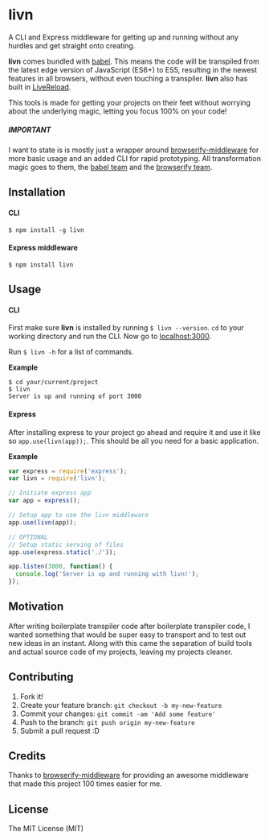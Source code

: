 # livn

A CLI and Express middleware for getting up and running without any hurdles and get straight onto creating.

**livn** comes bundled with [babel](https://babeljs.io/). This means the code will be transpiled from the latest edge version of JavaScript (ES6+) to ES5, resulting in the newest features in all browsers, without even touching a transpiler. **livn** also has built in [LiveReload](https://chrome.google.com/webstore/detail/livereload/jnihajbhpnppcggbcgedagnkighmdlei?hl=en).

This tools is made for getting your projects on their feet without worrying about the underlying magic, letting you focus 100% on your code!

##### IMPORTANT
I want to state is is mostly just a wrapper around [browserify-middleware](https://github.com/forbeslindesay/browserify-middleware) for more basic usage and an added CLI for rapid prototyping. All transformation magic goes to them, the [babel team](https://babeljs.io/) and the [browserify team](http://browserify.org/).

## Installation

#### CLI

`$ npm install -g livn`

#### Express middleware

`$ npm install livn`

## Usage

#### CLI

First make sure **livn** is installed by running `$ livn --version`.
`cd` to your working directory and run the CLI.
Now go to [localhost:3000](http://localhost:3000).

Run `$ livn -h` for a list of commands.

**Example**

```shell
$ cd your/current/project
$ livn
Server is up and running of port 3000
```

#### Express

After installing express to your project go ahead and require it and use it like so `app.use(livn(app));`.
This should be all you need for a basic application.

**Example**

```javascript
var express = require('express');
var livn = require('livn');

// Initiate express app
var app = express();

// Setup app to use the livn middleware
app.use(livn(app));

// OPTIONAL
// Setup static serving of files
app.use(express.static('./'));

app.listen(3000, function() {
  console.log('Server is up and running with livn!');
});
```

## Motivation

After writing boilerplate transpiler code after boilerplate transpiler code, I wanted something that would be super easy to transport and to test out new ideas in an instant. Along with this came the separation of build tools and actual source code of my projects, leaving my projects cleaner.

## Contributing

1. Fork it!
2. Create your feature branch: `git checkout -b my-new-feature`
3. Commit your changes: `git commit -am 'Add some feature'`
4. Push to the branch: `git push origin my-new-feature`
5. Submit a pull request :D

## Credits

Thanks to [browserify-middleware](https://github.com/forbeslindesay/browserify-middleware) for providing an awesome middleware that made this project 100 times easier for me.

## License

The MIT License (MIT)
